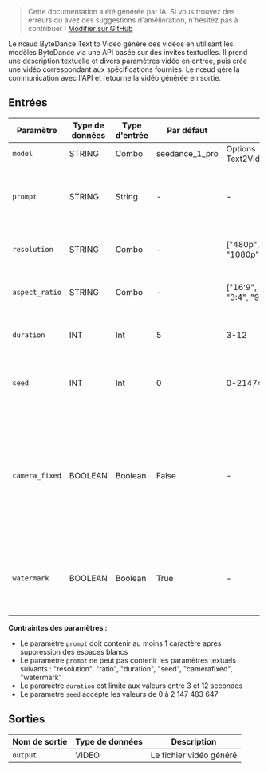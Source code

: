 > Cette documentation a été générée par IA. Si vous trouvez des erreurs ou avez des suggestions d'amélioration, n'hésitez pas à contribuer ! [Modifier sur GitHub](https://github.com/Comfy-Org/embedded-docs/blob/main/comfyui_embedded_docs/docs/ByteDanceTextToVideoNode/fr.md)

Le nœud ByteDance Text to Video génère des vidéos en utilisant les modèles ByteDance via une API basée sur des invites textuelles. Il prend une description textuelle et divers paramètres vidéo en entrée, puis crée une vidéo correspondant aux spécifications fournies. Le nœud gère la communication avec l'API et retourne la vidéo générée en sortie.

## Entrées

| Paramètre | Type de données | Type d'entrée | Par défaut | Plage | Description |
|-----------|-----------|------------|---------|-------|-------------|
| `model` | STRING | Combo | seedance_1_pro | Options Text2VideoModelName | Nom du modèle |
| `prompt` | STRING | String | - | - | L'invite textuelle utilisée pour générer la vidéo. |
| `resolution` | STRING | Combo | - | ["480p", "720p", "1080p"] | La résolution de la vidéo de sortie. |
| `aspect_ratio` | STRING | Combo | - | ["16:9", "4:3", "1:1", "3:4", "9:16", "21:9"] | Le rapport d'aspect de la vidéo de sortie. |
| `duration` | INT | Int | 5 | 3-12 | La durée de la vidéo de sortie en secondes. |
| `seed` | INT | Int | 0 | 0-2147483647 | Graine à utiliser pour la génération. (Optionnel) |
| `camera_fixed` | BOOLEAN | Boolean | False | - | Spécifie s'il faut fixer la caméra. La plateforme ajoute une instruction pour fixer la caméra à votre invite, mais ne garantit pas l'effet réel. (Optionnel) |
| `watermark` | BOOLEAN | Boolean | True | - | Indique s'il faut ajouter un filigrane "Généré par IA" à la vidéo. (Optionnel) |

**Contraintes des paramètres :**

- Le paramètre `prompt` doit contenir au moins 1 caractère après suppression des espaces blancs
- Le paramètre `prompt` ne peut pas contenir les paramètres textuels suivants : "resolution", "ratio", "duration", "seed", "camerafixed", "watermark"
- Le paramètre `duration` est limité aux valeurs entre 3 et 12 secondes
- Le paramètre `seed` accepte les valeurs de 0 à 2 147 483 647

## Sorties

| Nom de sortie | Type de données | Description |
|-------------|-----------|-------------|
| `output` | VIDEO | Le fichier vidéo généré |
